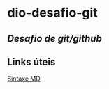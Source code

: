 # **dio-desafio-git**
## _Desafio de git/github_

## Links úteis
[Sintaxe MD](https://markdown.net.br/sintaxe-basica/)
